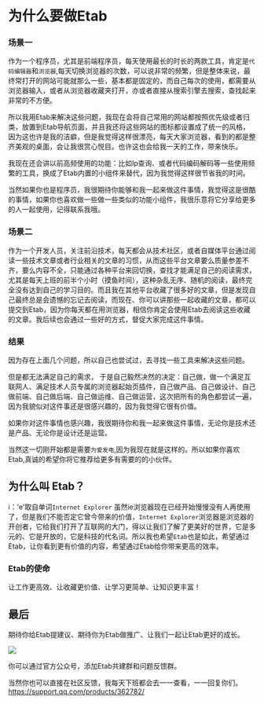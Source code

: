 # 为什么要做Etab [​](#为什么要做Etab)

### 场景一

作为一个程序员，尤其是前端程序员，每天使用最长的时长的两款工具，肯定是`代码编辑器`和`浏览器`,每天切换浏览器的次数，可以说非常的频繁，但是整体来说，最终常打开的网站可能就那么一些，基本都是固定的，而自己每次的使用，都需要从浏览器输入，或者从浏览器收藏夹打开，亦或者直接从搜索引擎去搜索，查找起来非常的不方便。

所以我用Etab来解决这些问题，我现在会将自己常用的网站都按照优先级或者归类，放置到Etab导航页面，并且我还将这些网站的图标都设置成了统一的风格，因为这也许是我的洁癖，但是我觉得这样很漂亮，每天大家浏览器，看到的都是整齐美观的桌面，会让我很赏心悦目。也许这也会给我一天的工作，带来快乐。

我现在还会讲以前高频使用的功能：比如Ip查询、或者代码编码解码等一些使用频繁的工具，换成了Etab内置的小组件来替代，因为我觉得这样很节省我的时间。

当然如果你也是程序员，我很期待你能够和我一起来做这件事情，我觉得这是很酷的事情，如果你也喜欢做一些做一些类似的功能小组件，我很乐意将它分享给更多的人一起使用，记得联系我哦。

### 场景二

作为一个开发人员，关注前沿技术，每天都会从技术社区，或者自媒体平台通过阅读一些技术文章或者行业相关的文章的习惯，从而这些平台文章要么质量参差不齐，要么内容不全，只能通过各种平台来回切换，查找才能满足自己的阅读需求，尤其是每天上班的前半个小时（摸鱼时间），这种杂乱无序、随机的阅读，最终完全没有达到自己的学习目的。而且我在其他平台收藏了很多好的文章，但是发现自己最终总是会遗憾的忘记去阅读，而现在、你可以讲那些一起收藏的文章，都可以提交到Etab，因为你每天都在用浏览器，相信你肯定会使用Etab去阅读这些收藏的文章。我后续也会通过一些好的方式，督促大家完成这件事情。

### 结果
因为存在上面几个问题，所以自己也尝试过，去寻找一些工具来解决这些问题。

但是都无法满足自己的需求， 于是自己毅然决然的决定：自己做，做一个满足互联网人、满足技术人员专属的浏览器起始页插件，自己做产品、自己做设计、自己做前端、自己做后端、自己做运维、自己做运营，这次把所有的角色都尝试一遍，因为我貌似对这件事还是很感兴趣的，因为我觉得它很有价值。

如果你对这件事情也感兴趣，我很期待你和我一起来做这件事情，无论你是技术还是产品、无论你是设计还是运营。

当然这一切刚开始都是需要`为爱发电`,因为我现在就是这样的。所以如果你喜欢Etab,真诚的希望你将它推荐给更多有需要的的小伙伴。

## 为什么叫 Etab？

i：'e'取自单词`Internet Explorer`
虽然ie浏览器现在已经开始慢慢没有人再使用了，但是我们不能否定它曾今带来的价值，`Internet Explorer`浏览器是浏览器的开创者，它给我们打开了互联网的大门，得以让我们了解了更美好的世界，它是多元的、它是开放的，它是科技的代名词。所以我也希望`Etab`也是如此，希望通过Etab，让你看到更有价值的内容，希望通过Etab给你带来更高的效率。


### Etab的使命
让工作更高效、让收藏更价值、让学习更简单、让知识更丰富！


## 最后

期待你给Etab提建议、期待你为Etab做推广、让我们一起让Etab更好的成长。

[![](https://resource.withpinbox.com/f/a96eb6a954/image/20231020/b3705b1b-d48a-4ee1-81d3-4df4fd8b99bb.jpeg)](https://resource.withpinbox.com/f/a96eb6a954/image/20231020/b3705b1b-d48a-4ee1-81d3-4df4fd8b99bb.jpeg)




你可以通过官方公众号，添加Etab共建群和问题反馈群。

当然你也可以直接在社区反馈，我每天下班都会去一一查看，一一回复你们。
https://support.qq.com/products/362782/
